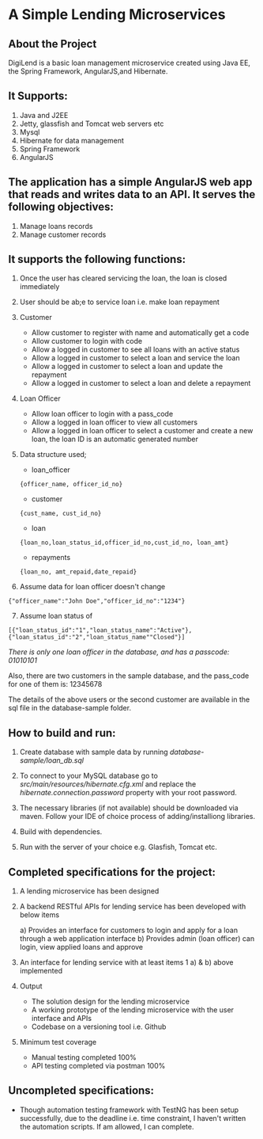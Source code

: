 # A Simple Lending Microservices

## About the Project

DigiLend is a basic loan management microservice created using Java EE, the Spring Framework, AngularJS,and Hibernate.

## It Supports:

1. Java and J2EE
2. Jetty, glassfish and Tomcat web servers etc
3. Mysql
4. Hibernate for data management
5. Spring Framework
6. AngularJS

## The application has a simple AngularJS web app that reads and writes data to an API. It serves the following objectives:

1. Manage loans records
2. Manage customer records

## It supports the following functions:

1. Once the user has cleared servicing the loan, the loan is closed immediately

2. User should be ab;e to service loan i.e. make loan repayment

3. Customer

	- Allow customer to register with name and automatically get a code
	- Allow customer to login with code
	- Allow a logged in customer to see all loans with an active status
	- Allow a logged in customer to select a loan and service the loan
	- Allow a logged in customer to select a loan and update the repayment
	- Allow a logged in customer to select a loan and delete a repayment

4. Loan Officer

	- Allow loan officer to login with a pass_code
	- Allow a logged in loan officer to view all customers
	- Allow a logged in loan officer to select a customer and create a new loan, the loan ID is an automatic generated number

5. Data structure used;

	- loan_officer

	```
	{officer_name, officer_id_no}
	```
	- customer

	```
	{cust_name, cust_id_no}
	```
	- loan

	```
	{loan_no,loan_status_id,officer_id_no,cust_id_no, loan_amt}
	```
	- repayments

	```
	{loan_no, amt_repaid,date_repaid}
	```

6. Assume data for loan officer doesn't change

```
{"officer_name":"John Doe","officer_id_no":"1234"}
```

7. Assume loan status of

```
[{"loan_status_id":"1","loan_status_name":"Active"},{"loan_status_id":"2","loan_status_name""Closed"}]
```  

*There is only one loan officer in the database, and has a passcode: 01010101*

Also, there are two customers in the sample database, and the pass_code for one of them is: 12345678

The details of the above users or the second customer are available in the sql file in the
database-sample folder.


## How to build and run:

1. Create database with sample data by running *database-sample/loan_db.sql*

2. To connect to your MySQL database go to *src/main/resources/hibernate.cfg.xml* and replace
the *hibernate.connection.password* property with your root password.

3. The necessary libraries (if not available) should be downloaded via maven. Follow your IDE of choice process of adding/installiong libraries.

4. Build with dependencies.

5. Run with the server of your choice e.g. Glasfish, Tomcat etc. 

## Completed specifications for the project:

1.	A lending microservice has been designed

2.	A backend RESTful APIs for lending service has been developed with below items 

	a) Provides an interface for customers to login and apply for a loan through a web application interface
	b) Provides admin (loan officer) can login, view applied loans and approve

3.	An interface for lending service with at least items 1 a) & b) above implemented

4.	Output
	- The solution design for the lending microservice
	- A working prototype of the lending microservice with the user interface and APIs
	- Codebase on a versioning tool i.e. Github

5. Minimum test coverage

	- Manual testing completed 100%
	- API testing completed via postman 100%

## Uncompleted specifications:

   - Though automation testing framework with TestNG has been setup successfully, due to the deadline i.e. time constraint, I haven't written the automation scripts. If am allowed, I can complete.

